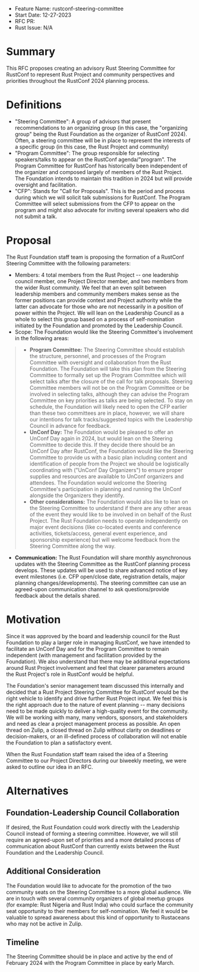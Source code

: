 - Feature Name: rustconf-steering-committee
- Start Date: 12-27-2023
- RFC PR: 
- Rust Issue: N/A

# Summary

This RFC proposes creating an advisory Rust Steering Committee for RustConf to represent Rust Project and community perspectives and priorities throughout the RustConf 2024 planning process. 

# Definitions

- "Steering Committee": A group of advisors that present recommendations to an organizing group (in this case, the "organizing group" being the Rust Foundation as the organizer of RustConf 2024). Often, a steering committee will be in place to represent the interests of a specific group (in this case, the Rust Project and community)
- "Program Committee": The group responsible for selecting speakers/talks to appear on the RustConf agenda/"program". The Program Committee for RustConf has historically been independent of the organizer and composed largely of members of the Rust Project. The Foundation intends to maintain this tradition in 2024 but will provide oversight and facilitation.
- "CFP": Stands for "Call for Proposals". This is the period and process during which we will solicit talk submissions for RustConf. The Program Committee will select submissions from the CFP to appear on the program and might also advocate for inviting several speakers who did not submit a talk. 
  
# Proposal

The Rust Foundation staff team is proposing the formation of a RustConf Steering Committee with the following parameters:
- Members: 4 total members from the Rust Project -- one leadership council member, one Project Director member, and two members from the wider Rust community. We feel that an even split between leadership members and community members makes sense as the former positions can provide context and Project authority while the latter can advocate for those who are not necessarily in a position of power within the Project. We will lean on the Leadership Council as a whole to select this group based on a process of self-nomination initiated by the Foundation and promoted by the Leadership Council.  
- Scope: The Foundation would like the Steering Committee's involvement in the following areas:
 > - **Program Committee:** The Steering Committee should establish the structure, personnel, and processes of the Program Committee with oversight and collaboration from the Rust Foundation. The Foundation will take this plan from the Steering Committee to formally set up the Program Committee which will select talks after the closure of the call for talk proposals. Steering Committee members will not be on the Program Committee or be involved in selecting talks, although they can advise the Program Committee on key priorities as talks are being selected. To stay on schedule, the Foundation will likely need to open the CFP earlier than these two committees are in place, however, we will share our intentions for talk tracks/suggested topics with the Leadership Council in advance for feedback. 
>  - **UnConf Day:** The Foundation would be pleased to offer an UnConf Day again in 2024, but would lean on the Steering Committee to decide this. If they decide there should be an UnConf Day after RustConf, the Foundation would like the Steering Committee to provide us with a basic plan including content and identification of people from the Project we should be logistically coordinating with ("UnConf Day Organizers") to ensure proper supplies and resources are available to UnConf organizers and attendees. The Foundation would welcome the Steering Committee's participation in planning and running the UnConf alongside the Organizers they identify.
> - **Other considerations:** The Foundation would also like to lean on the Steering Committee to understand if there are any other areas of the event they would like to be involved in on behalf of the Rust Project. The Rust Foundation needs to operate independently on major event decisions (like co-located events and conference activities, tickets/access, general event experience, and sponsorship experience) but will welcome feedback from the Steering Committee along the way.

- **Communication:** The Rust Foundation will share monthly asynchronous updates with the Steering Committee as the RustConf planning process develops. These updates will be used to share advanced notice of key event milestones (i.e. CFP open/close date, registration details, major planning changes/developments). The steering committee can use an agreed-upon communication channel to ask questions/provide feedback about the details shared. 


# Motivation

Since it was approved by the board and leadership council for the Rust Foundation to play a larger role in managing RustConf, we have intended to facilitate an UnConf Day and for the Program Committee to remain independent (with management and facilitation provided by the Foundation). We also understand that there may be additional expectations around Rust Project involvement and feel that clearer parameters around the Rust Project's role in RustConf would be helpful.

The Foundation's senior management team discussed this internally and decided that a Rust Project Steering Committee for RustConf would be the right vehicle to identify and drive further Rust Project input. We feel this is the right approach due to the nature of event planning -- many decisions need to be made quickly to deliver a high-quality event for the community. We will be working with many, many vendors, sponsors, and stakeholders and need as clear a project management process as possible. An open thread on Zulip, a closed thread on Zulip without clarity on deadlines or decision-makers, or an ill-defined process of collaboration will not enable the Foundation to plan a satisfactory event. 

When the Rust Foundation staff team raised the idea of a Steering Committee to our Project Directors during our biweekly meeting, we were asked to outline our idea in an RFC.   


# Alternatives

## Foundation-Leadership Council Collaboration 

If desired, the Rust Foundation could work directly with the Leadership Council instead of forming a steering committee. However, we will still require an agreed-upon set of priorities and a more detailed process of communication about RustConf than currently exists between the Rust Foundation and the Leadership Council. 

## Additional Consideration

The Foundation would like to advocate for the promotion of the two community seats on the Steering Committee to a more global audience. We are in touch with several community organizers of global meetup groups (for example: Rust Nigeria and Rust India) who could surface the community seat opportunity to their members for self-nomination. We feel it would be valuable to spread awareness about this kind of opportunity to Rustaceans who may not be active in Zulip.

## Timeline
The Steering Committee should be in place and active by the end of February 2024 with the Program Committee in place by early March.





